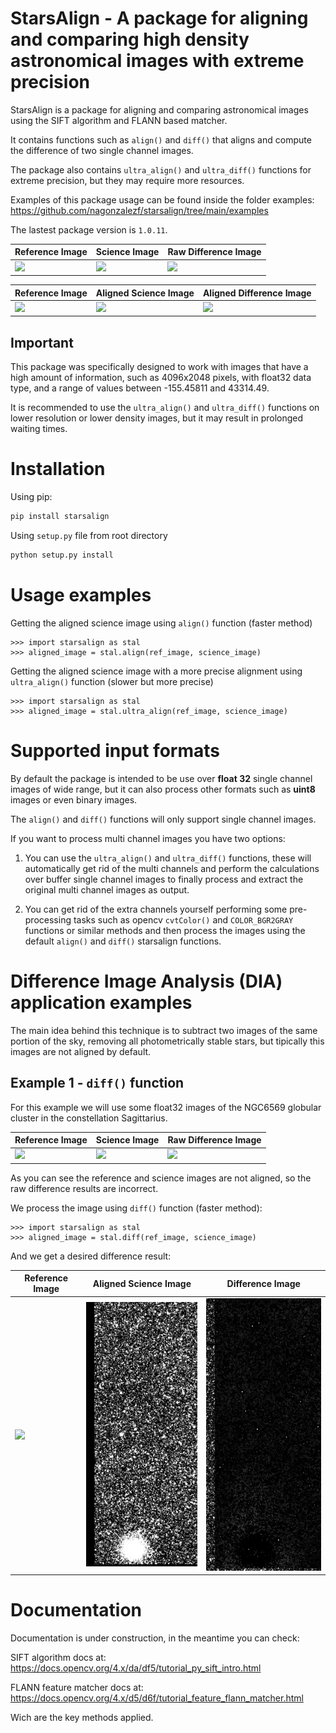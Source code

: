 # StarsAlign - A package for aligning and comparing high density astronomical images with extreme precision

StarsAlign is a package for aligning and comparing astronomical images using the SIFT algorithm and FLANN based matcher.

It contains functions such as ```align()``` and ```diff()``` that aligns and compute the difference of two single channel images.

The package also contains ```ultra_align()``` and ```ultra_diff()``` functions for extreme precision, but they may require more resources.

Examples of this package usage can be found inside the folder examples: https://github.com/nagonzalezf/starsalign/tree/main/examples

The lastest package version is ```1.0.11```.

| Reference Image  | Science Image | Raw Difference Image |
| ------------- | ------------- | ------------- |
| <img src="https://i.ibb.co/hDQhcy7/001-ref-image.png" width="240">  | <img src="https://i.ibb.co/kmGznJg/002-science-image.png" width="240">  | <img src="https://i.ibb.co/LPXqhCy/003-raw-diff-image.png" width="240">  |

| Reference Image  | Aligned Science Image | Aligned Difference Image |
| ------------- | ------------- | ------------- |
| <img src="https://i.ibb.co/hDQhcy7/001-ref-image.png" width="240">  | <img src="https://i.ibb.co/CtHtLbb/004-aligned-image.png" width="240">  | <img src="https://i.ibb.co/vPs7zLD/005-diff-image.png" width="240">  |

## Important

This package was specifically designed to work with images that have a high amount of information, such as 4096x2048 pixels, with float32 data type, and a range of values between -155.45811 and 43314.49.

It is recommended to use the ```ultra_align()``` and ```ultra_diff()``` functions on lower resolution or lower density images, but it may result in prolonged waiting times.

# Installation

Using pip:

```bash
pip install starsalign
```

Using ```setup.py``` file from root directory

```bash
python setup.py install
```
# Usage examples

Getting the aligned science image using ```align()``` function (faster method)
```
>>> import starsalign as stal
>>> aligned_image = stal.align(ref_image, science_image)
```

Getting the aligned science image with a more precise alignment using ```ultra_align()``` function (slower but more precise)
```
>>> import starsalign as stal
>>> aligned_image = stal.ultra_align(ref_image, science_image)
```
# Supported input formats

By default the package is intended to be use over **float 32** single channel images of wide range, but it can also process other formats such as **uint8** images or even binary images.

The ```align()``` and ```diff()``` functions will only support single channel images.

If you want to process multi channel images you have two options:

1. You can use the ```ultra_align()``` and ```ultra_diff()``` functions, these will automatically get rid of the multi channels and perform the calculations over buffer single channel images to finally process and extract the original multi channel images as output.

2. You can get rid of the extra channels yourself performing some pre-processing tasks such as opencv ```cvtColor()``` and ```COLOR_BGR2GRAY``` functions or similar methods and then process the images using the default ```align()``` and ```diff()``` starsalign functions.

# Difference Image Analysis (DIA) application examples

The main idea behind this technique is to subtract two images of the same portion of the sky, removing all photometrically stable stars, but tipically this images are not aligned by default.

## Example 1 - ```diff()``` function

For this example we will use some float32 images of the NGC6569 globular cluster in the constellation Sagittarius.

| Reference Image  | Science Image | Raw Difference Image |
| ------------- | ------------- | ------------- |
| <img src="https://i.ibb.co/bQsdzKh/001-ref-image.png" width="240">  | <img src="https://i.ibb.co/R7z22P0/002-science-image.png" width="240">  | <img src="https://i.ibb.co/9yPDhMk/003-raw-diff-image.png" width="240">  |

As you can see the reference and science images are not aligned, so the raw difference results are incorrect.

We process the image using ```diff()``` function (faster method):

```
>>> import starsalign as stal
>>> aligned_image = stal.diff(ref_image, science_image)
```
And we get a desired difference result:

| Reference Image  | Aligned Science Image | Difference Image |
| ------------- | ------------- | ------------- |
| <img src="https://i.ibb.co/bQsdzKh/001-ref-image.png" width="240">  | <img src="examples/example_1_outputs/004_aligned_image.png" width="240">  | <img src="examples/example_1_outputs/005_diff_image.png" width="240">  |

# Documentation

Documentation is under construction, in the meantime you can check:

SIFT algorithm docs at: https://docs.opencv.org/4.x/da/df5/tutorial_py_sift_intro.html

FLANN feature matcher docs at: https://docs.opencv.org/4.x/d5/d6f/tutorial_feature_flann_matcher.html

Wich are the key methods applied.
